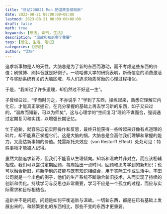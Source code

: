 ```yaml
---
title: "日贴230821 Mon 把温故变成知新"
date: 2023-08-21 08:00:00+08:00
lastmod: 2023-08-21 08:00:00+08:00
draft: false
math: true
keywords: [想法, 读书, 生活]
description: "温故和知新哪个重要"
tags: [想法, 生活, 笔记]
categories: [想法]
author: "猛犸"
---
```


追求新事物是人的天性。大脑总是为了新的东西而激动，而不考虑这些东西的价值；刷微博、刷抖音就是好例子。一项哈佛大学的研究表明，新奇信息的消费激活了与奖励系统有关的大脑区域，与人们追求物质奖励的心理过程相似。

于是，“我听过了许多道理，却仍然过不好这一生”。

子曾经曰过，“学而时习之，不亦说乎？”学到了东西，操练起来，熟悉它理解它内化它，才能真正掌握它。在充分掌握的基础上再去学习新的东西，如子又曰过的，“温故而知新，可以为师矣”。这与心理学的“空间复习”理论不谋而合，强调通过定期复习和实践，以增强长期记忆。

忙于追新，就容易忘记实际操作和反思，最终只能获得一些听起来好像有点道理的碎片，却不能真正掌握它们。这是大脑的锅。大脑总是会高估我们理解和掌握的能力，又高估新事物的价值。梵雷斯托夫效应（von Restorff Effect）处处可见：特殊事物才能被人记得。

虽然大脑追求新奇，但我们不能盲从生理倾向。知新和温故并非对立，而应该相辅相成。我们可以尝试定期回顾，每周抽出一点时间，回顾和思考学到的新知识；也可以融合新旧，将新学到的技能与既有知识相结合，用于实际工作或生活中。丰田公司就是一个出色的例子，他们的生产系统不断融合新旧技术，从而实现了持续的创新和优化。持续学习与反思也非常重要，学习不应是一个孤立的过程，而应与实际需求和目标相结合。

追新并不是问题，问题是如何平衡追新与温故。一切新东西，都是在已有基础上发展出来的。和频繁变化的东西相比，那些不变的东西才更重要。
